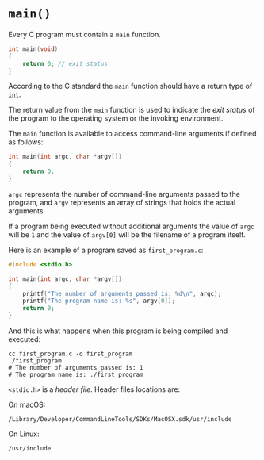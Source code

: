 # `main()`

Every C program must contain a `main` function.

```c
int main(void)
{
    return 0; // exit status
}
```

According to the C standard the `main` function should have a return type of [`int`](/data-types/int/).

The return value from the `main` function is used to indicate the *exit status* of the program to the operating system or the invoking environment.

The `main` function is available to access command-line arguments if defined as follows:

```c
int main(int argc, char *argv[])
{
    return 0;
}
```

`argc` represents the number of command-line arguments passed to the program, and `argv` represents an array of strings that holds the actual arguments.

If a program being executed without additional arguments the value of `argc` will be `1` and the value of `argv[0]` will be the filename of a program itself.

Here is an example of a program saved as `first_program.c`:

```c
#include <stdio.h>

int main(int argc, char *argv[])
{
    printf("The number of arguments passed is: %d\n", argc);
    printf("The program name is: %s", argv[0]);
    return 0;
}
```

And this is what happens when this program is being compiled and executed:

```shell
cc first_program.c -o first_program
./first_program
# The number of arguments passed is: 1
# The program name is: ./first_program
```

`<stdio.h>` is a *header file*. Header files locations are:

On macOS:

```
/Library/Developer/CommandLineTools/SDKs/MacOSX.sdk/usr/include
```

On Linux:

```
/usr/include
```